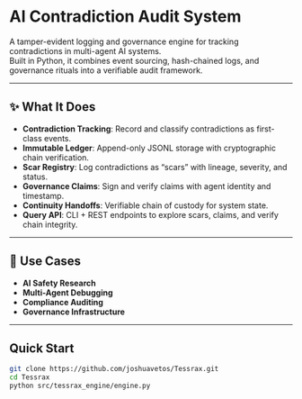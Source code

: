 # AI Contradiction Audit System

A tamper-evident logging and governance engine for tracking contradictions in multi-agent AI systems.  
Built in Python, it combines event sourcing, hash-chained logs, and governance rituals into a verifiable audit framework.

---

## ✨ What It Does
- **Contradiction Tracking**: Record and classify contradictions as first-class events.
- **Immutable Ledger**: Append-only JSONL storage with cryptographic chain verification.
- **Scar Registry**: Log contradictions as “scars” with lineage, severity, and status.
- **Governance Claims**: Sign and verify claims with agent identity and timestamp.
- **Continuity Handoffs**: Verifiable chain of custody for system state.
- **Query API**: CLI + REST endpoints to explore scars, claims, and verify chain integrity.

---

## 🔧 Use Cases
- **AI Safety Research**
- **Multi-Agent Debugging**
- **Compliance Auditing**
- **Governance Infrastructure**

---

##  Quick Start
```bash
git clone https://github.com/joshuavetos/Tessrax.git
cd Tessrax
python src/tessrax_engine/engine.py
